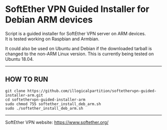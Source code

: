 # SoftEther VPN Guided Installer for Debian ARM devices
Script is a guided installer for SoftEther VPN server on ARM devices.  
It is tested working on Raspbian and Armbian.

It could also be used on Ubuntu and Debian if the downloaded tarball is  
changed to the non-ARM Linux version. This is currently being tested on Ubuntu 18.04.

---

## HOW TO RUN

```
git clone https://github.com/illogicalpartition/softethervpn-guided-installer-arm.git  
cd softethervpn-guided-installer-arm  
sudo chmod 755 softether_install_deb_arm.sh  
sudo ./softether_install_deb_arm.sh  
```

---

SoftEther VPN website: https://www.softether.org/